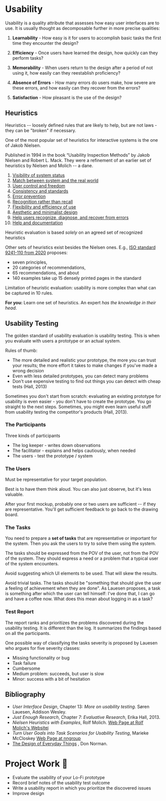 
# Usability

Usability is a quality attribute that assesses how easy user interfaces are to use. It is usually thought as decomposable further in more precise qualities: 

1. **Learnability** - How easy is it for users to accomplish basic tasks the first time they encounter the design?

3. **Efficiency** - Once users have learned the design, how quickly can they perform tasks?

4. **Memorability** - When users return to the design after a period of not using it, how easily can they reestablish proficiency?

5. **Absence of Errors** - How many errors do users make, how severe are these errors, and how easily can they recover from the errors?

6. **Satisfaction** - How pleasant is the use of the design?

## Heuristics

Heuristics -- loosely defined rules that are likely to help, but are not laws - they can be "broken" if necessary. 

One of the most popular set of heuristics for interactive systems is the one of Jakob Nielsen. 

Published in 1994 in the book “Usability Inspection Methods” by Jakob Nielsen and Robert L. Mack. They were a refinement of an earlier set of heuristics by Nielsen and Molich --  a dane. 

1. [Visibility of system status](usability_examples/1_status.md)
2. [Match between system and the real world](usability_examples/2_match.md)
3. [User control and freedom](usability_examples/3_control.md)
4. [Consistency and standards](usability_examples/4_consistency.md)
5. [Error prevention](usability_examples/9_error_prevention.md)
6. [Recognition rather than recall](usability_examples/6_recognition_rather_than_recall.md)
7. [Flexibility and efficiency of use](usability_examples/7_flexibility_and_efficiency.md)
8. [Aesthetic and minimalist design](./usability_examples/8_aesthetics.md)
9. [Help users recognize, diagnose, and recover from errors](usability_examples/8_help_users_recover_from_errors.md)
10. [Help and documentation](usability_examples/a_documentation.md)


Heuristic evaluation is based _solely_ on an agreed set of recognized heuristics

Other sets of heuristics exist besides the Nielsen ones. E.g., [ISO standard 9241-110 from 2020](https://www.dialogdesign.dk/isos-dialogue-principles-2019/) proposes: 
- seven principles, 
- 20 categories of recommendations, 
- 65 recommendations, and about 
- 140 examples take up 15 densely printed pages in the standard 

Limitation of heuristic evaluation: usability is more complex than what can be captured in 10 rules. 

**For you:** Learn one set of heuristics. An expert _has the knowledge in their head_.


## Usability Testing

The golden standard of usability evaluation is usability testing. This is when you evaluate with users a prototype or an actual system.

Rules of thumb: 
- The more detailed and realistic your prototype, the more you can trust your results; the more effort it takes to make changes if you've made a wrong decision
- Even with less detailed prototypes,  you can detect many problems
- Don't use expensive testing to find out things you can detect with cheap tests (Hall, 2013)

Sometimes you don't start from scratch: evaluating an existing prototype for usability is even easier - you don't have to create the prototype. You go straight to the next steps. Sometimes, you might even learn useful stuff from usability testing the competitor's products (Hall, 2013).


### The Participants

Three kinds of participants
- The log keeper - writes down observations 
- The facilitator - explains and helps cautiously, when needed
- The users - test the prototype / system

### The Users

Must be representative for your target population.

Best is to have them think aloud. You can also just observe, but it's less valuable. 

After your first mockup, probably one or two users are sufficient -- if they are representative. You'll get sufficient feedback to go back to the drawing board. 

### The Tasks

You need to prepare a **set of tasks** that are representative or important for the system. Then you ask the users to try to solve them using the system. 

The tasks should be expressed from the POV of the user, not from the POV of the system. They should express a need or a problem that a typical user of the system encounters. 

Avoid suggesting which UI elements to be used. That will skew the results. 

Avoid trivial tasks. The tasks should be "something that should give the user a feeling of achievement when they are done". As Lauesen proposes, a task is something after which the user can tell himself: I've done that, I can go and have a coffee now. What does this mean about logging in as a task? 

### Test Report

The report ranks and prioritizes the problems discovered during the usability testing. It is different than the log. It summarizes the findings based on all the participants. 

One possible way of classifying the tasks severity is proposed by Lauesen who argues for five severity classes: 
- Missing functionality or bug
- Task failure 
- Cumbersome
- Medium problem: succeeds, but user is slow
- Minor: success with a bit of hesitation





## Bibliography

- *User Interface Design*, Chapter 13: *More on usability testing*. Søren Lauesen, Addison Wesley.
- *Just Enough Research*, Chapter 7: *Evaluative Research*, Erika Hall, 2013. 
- *Nielsen Heuristics with Examples*, Rolf Molich. [Web Page at Rolf Molich's Websitej](https://www.dialogdesign.dk/nielsens-heuristics-1994/) 
- *Turn User Goals into Task Scenarios for Usability Testing*, Marieke McCloskey [Web Page at nngroup](https://www.nngroup.com/articles/task-scenarios-usability-testing/)
- [The Design of Everyday Things](https://web.media.mit.edu/~ascii/papers/norman_chapter1_2013.pdf) , Don Norman.


# Project Work 👬
- Evaluate the usability of your Lo-Fi prototype 
- Record brief notes of the usability test outcome 
- Write a usability report in which you prioritize the discovered issues
- Improve design

